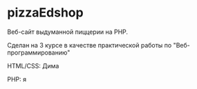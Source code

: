 # pizzaEdshop    
Веб-сайт выдуманной пиццерии на PHP.

Сделан на 3 курсе в качестве практической работы по "Веб-программированию"

HTML/CSS: Дима

PHP: я

